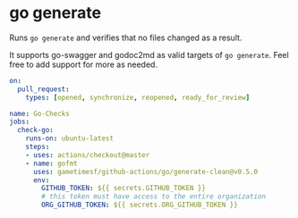 # go generate

Runs `go generate` and verifies that no files changed as a result.

It supports go-swagger and godoc2md as valid targets of `go generate`. Feel free to add support for more as needed.

```yml
on:
  pull_request:
    types: [opened, synchronize, reopened, ready_for_review]

name: Go-Checks
jobs:
  check-go:
    runs-on: ubuntu-latest
    steps:
    - uses: actions/checkout@master
    - name: gofmt
      uses: gametimesf/github-actions/go/generate-clean@v0.5.0
      env:
        GITHUB_TOKEN: ${{ secrets.GITHUB_TOKEN }}
        # this token must have access to the entire organization
        ORG_GITHUB_TOKEN: ${{ secrets.ORG_GITHUB_TOKEN }}
```

